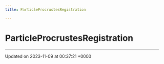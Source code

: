 ```yaml
---
title: ParticleProcrustesRegistration

---
```


# ParticleProcrustesRegistration





-------------------------------

Updated on 2023-11-09 at 00:37:21 +0000